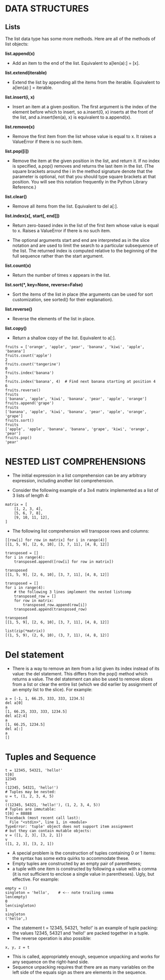 # DATA STRUCTURES

## Lists

The list data type has some more methods. Here are all of the methods of list objects:

**list.append(x)**
* Add an item to the end of the list. Equivalent to a[len(a):] = [x].

**list.extend(iterable)**
* Extend the list by appending all the items from the iterable. Equivalent to a[len(a):] = iterable.

**list.insert(i, x)**
* Insert an item at a given position. The first argument is the index of the element before which to insert, so a.insert(0, x) inserts at the front of the list, and a.insert(len(a), x) is equivalent to a.append(x).

**list.remove(x)**
* Remove the first item from the list whose value is equal to x. It raises a ValueError if there is no such item.

**list.pop([i])**
* Remove the item at the given position in the list, and return it. If no index is specified, a.pop() removes and returns the last item in the list. (The square brackets around the i in the method signature denote that the parameter is optional, not that you should type square brackets at that position. You will see this notation frequently in the Python Library Reference.)

**list.clear()**
* Remove all items from the list. Equivalent to del a[:].

**list.index(x[, start[, end]])**
* Return zero-based index in the list of the first item whose value is equal to x. Raises a ValueError if there is no such item.

* The optional arguments start and end are interpreted as in the slice notation and are used to limit the search to a particular subsequence of the list. The returned index is computed relative to the beginning of the full sequence rather than the start argument.

**list.count(x)**
* Return the number of times x appears in the list.

**list.sort(*, key=None, reverse=False)**
* Sort the items of the list in place (the arguments can be used for sort customization, see sorted() for their explanation).

**list.reverse()**
* Reverse the elements of the list in place.

**list.copy()**
* Return a shallow copy of the list. Equivalent to a[:].

```
fruits = ['orange', 'apple', 'pear', 'banana', 'kiwi', 'apple', 'banana']
fruits.count('apple')
2
fruits.count('tangerine')
0
fruits.index('banana')
3
fruits.index('banana', 4)  # Find next banana starting at position 4
6
fruits.reverse()
fruits
['banana', 'apple', 'kiwi', 'banana', 'pear', 'apple', 'orange']
fruits.append('grape')
fruits
['banana', 'apple', 'kiwi', 'banana', 'pear', 'apple', 'orange', 'grape']
fruits.sort()
fruits
['apple', 'apple', 'banana', 'banana', 'grape', 'kiwi', 'orange', 'pear']
fruits.pop()
'pear'
```

# NESTED LIST COMPREHENSIONS

* The initial expression in a list comprehension can be any arbitrary expression, including another list comprehension.

* Consider the following example of a 3x4 matrix implemented as a list of 3 lists of length 4:
```
matrix = [
    [1, 2, 3, 4],
    [5, 6, 7, 8],
    [9, 10, 11, 12],
]
```
* The following list comprehension will transpose rows and columns:
```
[[row[i] for row in matrix] for i in range(4)]
[[1, 5, 9], [2, 6, 10], [3, 7, 11], [4, 8, 12]]
```
```
transposed = []
for i in range(4):
    transposed.append([row[i] for row in matrix])

transposed
[[1, 5, 9], [2, 6, 10], [3, 7, 11], [4, 8, 12]]
```

```
transposed = []
for i in range(4):
    # the following 3 lines implement the nested listcomp
    transposed_row = []
    for row in matrix:
        transposed_row.append(row[i])
    transposed.append(transposed_row)

transposed
[[1, 5, 9], [2, 6, 10], [3, 7, 11], [4, 8, 12]]
```

```
list(zip(*matrix))
[(1, 5, 9), (2, 6, 10), (3, 7, 11), (4, 8, 12)]
```
# Del statement

* There is a way to remove an item from a list given its index instead of its value: the del statement. This differs from the pop() method which returns a value. The del statement can also be used to remove slices from a list or clear the entire list (which we did earlier by assignment of an empty list to the slice). For example:

```
a = [-1, 1, 66.25, 333, 333, 1234.5]
del a[0]
a
[1, 66.25, 333, 333, 1234.5]
del a[2:4]
a
[1, 66.25, 1234.5]
del a[:]
a
[]
```

# Tuples and Sequence

```
t = 12345, 54321, 'hello!'
t[0]
12345
t
(12345, 54321, 'hello!')
# Tuples may be nested:
u = t, (1, 2, 3, 4, 5)
u
((12345, 54321, 'hello!'), (1, 2, 3, 4, 5))
# Tuples are immutable:
t[0] = 88888
Traceback (most recent call last):
  File "<stdin>", line 1, in <module>
TypeError: 'tuple' object does not support item assignment
# but they can contain mutable objects:
v = ([1, 2, 3], [3, 2, 1])
v
([1, 2, 3], [3, 2, 1])
```
* A special problem is the construction of tuples containing 0 or 1 items: the syntax has some extra quirks to accommodate these. 
* Empty tuples are constructed by an empty pair of parentheses; 
* a tuple with one item is constructed by following a value with a comma (it is not sufficient to enclose a single value in parentheses). Ugly, but effective. For example:
```
empty = ()
singleton = 'hello',    # <-- note trailing comma
len(empty)
0
len(singleton)
1
singleton
('hello',)
```
* The statement t = 12345, 54321, 'hello!' is an example of tuple packing: the values 12345, 54321 and 'hello!' are packed together in a tuple. 
* The reverse operation is also possible:
```
x, y, z = t
```
* This is called, appropriately enough, sequence unpacking and works for any sequence on the right-hand side.
* Sequence unpacking requires that there are as many variables on the left side of the equals sign as there are elements in the sequence. 
